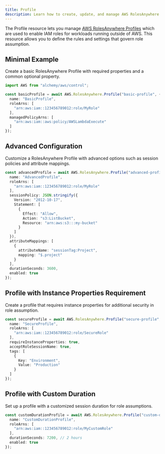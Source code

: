 ```yaml
---
title: Profile
description: Learn how to create, update, and manage AWS RolesAnywhere Profiles using Alchemy Cloud Control.
---
```


The Profile resource lets you manage [AWS RolesAnywhere Profiles](https://docs.aws.amazon.com/rolesanywhere/latest/userguide/) which are used to enable IAM roles for workloads running outside of AWS. This resource allows you to define the rules and settings that govern role assumption.

## Minimal Example

Create a basic RolesAnywhere Profile with required properties and a common optional property.

```ts
import AWS from "alchemy/aws/control";

const basicProfile = await AWS.RolesAnywhere.Profile("basic-profile", {
  name: "BasicProfile",
  roleArns: [
    "arn:aws:iam::123456789012:role/MyRole"
  ],
  managedPolicyArns: [
    "arn:aws:iam::aws:policy/AWSLambdaExecute"
  ]
});
```

## Advanced Configuration

Customize a RolesAnywhere Profile with advanced options such as session policies and attribute mappings.

```ts
const advancedProfile = await AWS.RolesAnywhere.Profile("advanced-profile", {
  name: "AdvancedProfile",
  roleArns: [
    "arn:aws:iam::123456789012:role/MyRole"
  ],
  sessionPolicy: JSON.stringify({
    Version: "2012-10-17",
    Statement: [
      {
        Effect: "Allow",
        Action: "s3:ListBucket",
        Resource: "arn:aws:s3:::my-bucket"
      }
    ]
  }),
  attributeMappings: [
    {
      attributeName: "sessionTag:Project",
      mapping: "$.project"
    }
  ],
  durationSeconds: 3600,
  enabled: true
});
```

## Profile with Instance Properties Requirement

Create a profile that requires instance properties for additional security in role assumption.

```ts
const secureProfile = await AWS.RolesAnywhere.Profile("secure-profile", {
  name: "SecureProfile",
  roleArns: [
    "arn:aws:iam::123456789012:role/SecureRole"
  ],
  requireInstanceProperties: true,
  acceptRoleSessionName: true,
  tags: [
    {
      Key: "Environment",
      Value: "Production"
    }
  ]
});
```

## Profile with Custom Duration

Set up a profile with a customized session duration for role assumptions.

```ts
const customDurationProfile = await AWS.RolesAnywhere.Profile("custom-duration-profile", {
  name: "CustomDurationProfile",
  roleArns: [
    "arn:aws:iam::123456789012:role/MyCustomRole"
  ],
  durationSeconds: 7200, // 2 hours
  enabled: true
});
```